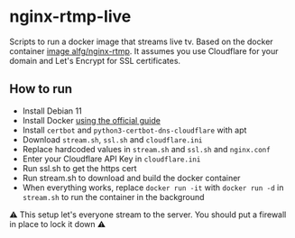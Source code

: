 # nginx-rtmp-live

Scripts to run a docker image that streams live tv. Based on the docker container [image alfg/nginx-rtmp](https://hub.docker.com/r/alfg/nginx-rtmp/). It assumes you use Cloudflare for your domain and Let's Encrypt for SSL certificates.

## How to run
- Install Debian 11
- Install Docker [using the official guide](https://docs.docker.com/engine/install/debian/)
- Install `certbot` and `python3-certbot-dns-cloudflare` with apt
- Download `stream.sh`, `ssl.sh` and `cloudflare.ini`
- Replace hardcoded values in `stream.sh` and `ssl.sh` and `nginx.conf`
- Enter your Cloudflare API Key in `cloudflare.ini`
- Run ssl.sh to get the https cert
- Run stream.sh to download and build the docker container
- When everything works, replace `docker run -it` with `docker run -d` in `stream.sh` to run the container in the background

⚠️ This setup let's everyone stream to the server. You should put a firewall in place to lock it down ⚠️
